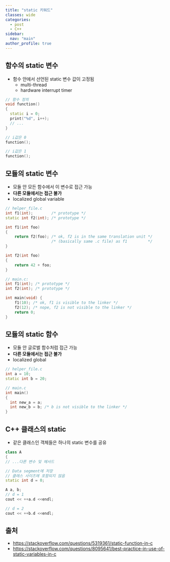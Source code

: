 ```yaml
---
title: "static 키워드"
classes: wide
categories: 
  - post
  - C++
sidebar:
  nav: "main"
author_profile: true
---
```


## 함수의 static 변수
* 함수 안에서 선언된 static 변수 값이 고정됨
  * multi-thread
  * hardware interrupt timer

```c++
// 함수 정의
void function()
{
  static i = 0;
  print("%d", i++);
  // ...
}

// i값은 0
function();

// i값은 1
function();
```

## 모듈의 static 변수
* 모듈 안 모든 함수에서 이 변수로 접근 가능
* **다른 모듈에서는 접근 불가**
* localized global variable

```c++
// helper_file.c
int f1(int);        /* prototype */
static int f2(int); /* prototype */

int f1(int foo) 
{
    return f2(foo); /* ok, f2 is in the same translation unit */
                    /* (basically same .c file) as f1         */
}

int f2(int foo) 
{
    return 42 + foo;
}

// main.c:
int f1(int); /* prototype */
int f2(int); /* prototype */

int main(void) {
    f1(10); /* ok, f1 is visible to the linker */
    f2(12); /* nope, f2 is not visible to the linker */
    return 0;
}
```

## 모듈의 static 함수
* 모듈 안 글로벌 함수처럼 접근 가능
* **다른 모듈에서는 접근 불가**
* localized global

```c++
// helper_file.c
int a = 10;
static int b = 20;

// main.c
int main()
{
  int new_a = a;
  int new_b = b; /* b is not visible to the linker */
}
```

## C++ 클래스의 static
* 같은 클래스인 객체들은 하나의 static 변수를 공유

```c++
class A
{
// ...다른 변수 및 메서드

// Data segment에 저장
// 클래스 사이즈에 포함되지 않음
static int d = 0; 

A a, b;
// d = 1
cout << ++a.d <<endl;

// d = 2
cout << ++b.d <<endl;
```

## 출처
* <https://stackoverflow.com/questions/5319361/static-function-in-c>
* <https://stackoverflow.com/questions/8095641/best-practice-in-use-of-static-variables-in-c>